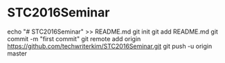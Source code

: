 # STC2016Seminar
echo "# STC2016Seminar" >> README.md
git init
git add README.md
git commit -m "first commit"
git remote add origin https://github.com/techwriterkim/STC2016Seminar.git
git push -u origin master
